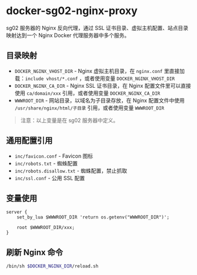 # docker-sg02-nginx-proxy
sg02 服务器的 Nginx 反向代理，通过 SSL 证书目录、虚拟主机配置、站点目录映射达到一个 Nginx Docker 代理服务器中多个服务。

## 目录映射

- `DOCKER_NGINX_VHOST_DIR` - Nginx 虚拟主机目录，在 `nginx.conf` 里直接加载：`include vhost/*.conf` ，或者使用变量 `DOCKER_NGINX_VHOST_DIR`
- `DOCKER_NGINX_CA_DIR` - Nginx SSL 证书目录，在 Nginx 配置文件里可以直接使用 `ca/domain/xxx` 引用，或者使用变量 `DOCKER_NGINX_CA_DIR`
- `WWWROOT_DIR` - 网站目录，以域名为子目录存放，在 Nginx 配置文件中使用 `/usr/share/nginx/html/子目录` 引用，或者使用变量 `WWWROOT_DIR`

> 注意：以上变量是在 sg02 服务器中定义。

## 通用配置引用

- `inc/favicon.conf` - Favicon 图标
- `inc/robots.txt` - 蜘蛛配置
- `inc/robots.disallow.txt` - 蜘蛛配置，禁止抓取
- `inc/ssl.conf` - 公用 SSL 配置

## 变量使用

```nginx
server {
    set_by_lua $WWWROOT_DIR 'return os.getenv("WWWROOT_DIR")';

    root $WWWROOT_DIR/xxx;
}
```

## 刷新 Nginx 命令

```bash
/bin/sh $DOCKER_NGINX_DIR/reload.sh
```